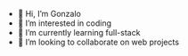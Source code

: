 - 👋 Hi, I’m Gonzalo
- 👀 I’m interested in coding
- 🌱 I’m currently learning full-stack
- 💞️ I’m looking to collaborate on web projects

<!---
glutchhy/glutchhy is a ✨ special ✨ repository because its `README.md` (this file) appears on your GitHub profile.
You can click the Preview link to take a look at your changes.
--->
